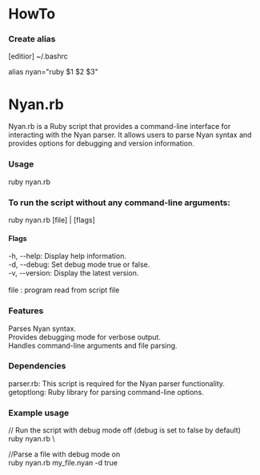 # HowTo

### Create alias
[editior] ~/.bashrc

alias nyan="ruby $1 $2 $3"

# Nyan.rb

Nyan.rb is a Ruby script that provides a command-line interface for interacting with the Nyan parser. It allows users to parse Nyan syntax and provides options for debugging and version information.

### Usage
ruby nyan.rb

### To run the script without any command-line arguments:
ruby nyan.rb [file] | [flags]

#### Flags
-h, --help: Display help information.\
-d, --debug: Set debug mode true or false. \
-v, --version: Display the latest version.\
\
file         : program read from script file 

### Features
Parses Nyan syntax. \
Provides debugging mode for verbose output. \
Handles command-line arguments and file parsing. 

### Dependencies
parser.rb: This script is required for the Nyan parser functionality. \
getoptlong: Ruby library for parsing command-line options. 

### Example usage

// Run the script with debug mode off (debug is set to false by default) \
ruby nyan.rb \

//Parse a file with debug mode on \
ruby nyan.rb my_file.nyan -d true

